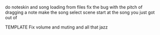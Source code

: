 do noteskin and song loading from files
fix the bug with the pitch of dragging a note
make the song select scene start at the song you just got out of

TEMPLATE
Fix volume and muting and all that jazz